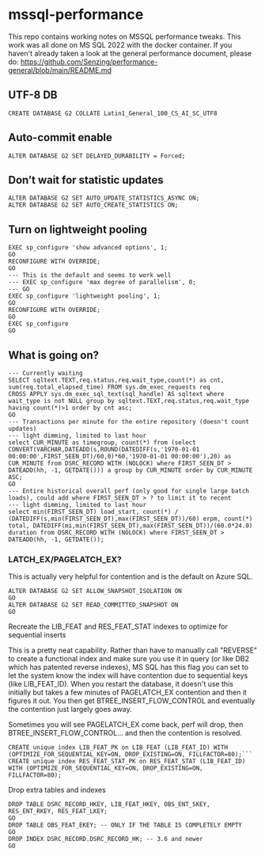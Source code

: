 # mssql-performance
This repo contains working notes on MSSQL performance tweaks.  This work was all done on MS SQL 2022 with the docker container.
If you haven't already taken a look at the general performance document, please do: https://github.com/Senzing/performance-general/blob/main/README.md

## UTF-8 DB
```
CREATE DATABASE G2 COLLATE Latin1_General_100_CS_AI_SC_UTF8
```

## Auto-commit enable
```
ALTER DATABASE G2 SET DELAYED_DURABILITY = Forced;
```

## Don’t wait for statistic updates
```
ALTER DATABASE G2 SET AUTO_UPDATE_STATISTICS_ASYNC ON;
ALTER DATABASE G2 SET AUTO_CREATE_STATISTICS ON;
```

## Turn on lightweight pooling
```
EXEC sp_configure 'show advanced options', 1;  
GO  
RECONFIGURE WITH OVERRIDE;  
GO
--- This is the default and seems to work well
--- EXEC sp_configure 'max degree of parallelism', 0;  
--- GO
EXEC sp_configure 'lightweight pooling', 1;
GO
RECONFIGURE WITH OVERRIDE;  
GO
EXEC sp_configure
GO
```

## What is going on?
```
--- Currently waiting 
SELECT sqltext.TEXT,req.status,req.wait_type,count(*) as cnt, sum(req.total_elapsed_time) FROM sys.dm_exec_requests req CROSS APPLY sys.dm_exec_sql_text(sql_handle) AS sqltext where wait_type is not NULL group by sqltext.TEXT,req.status,req.wait_type having count(*)>1 order by cnt asc;
GO
--- Transactions per minute for the entire repository (doesn't count updates)
--- light dimming, limited to last hour
select CUR_MINUTE as timegroup, count(*) from (select CONVERT(VARCHAR,DATEADD(s,ROUND(DATEDIFF(s,'1970-01-01 00:00:00',FIRST_SEEN_DT)/60,0)*60,'1970-01-01 00:00:00'),20) as CUR_MINUTE from DSRC_RECORD WITH (NOLOCK) where FIRST_SEEN_DT > DATEADD(hh, -1, GETDATE())) a group by CUR_MINUTE order by CUR_MINUTE ASC;
GO
--- Entire historical overall perf (only good for single large batch loads), could add where FIRST_SEEN_DT > ? to limit it to recent
--- light dimming, limited to last hour
select min(FIRST_SEEN_DT) load_start, count(*) / (DATEDIFF(s,min(FIRST_SEEN_DT),max(FIRST_SEEN_DT))/60) erpm, count(*) total, DATEDIFF(mi,min(FIRST_SEEN_DT),max(FIRST_SEEN_DT))/(60.0*24.0) duration from DSRC_RECORD WITH (NOLOCK) where FIRST_SEEN_DT > DATEADD(hh, -1, GETDATE());
```

### LATCH_EX/PAGELATCH_EX?

This is actually very helpful for contention and is the default on Azure SQL.
```
ALTER DATABASE G2 SET ALLOW_SNAPSHOT_ISOLATION ON
GO
ALTER DATABASE G2 SET READ_COMMITTED_SNAPSHOT ON
GO
```

Recreate the LIB_FEAT and RES_FEAT_STAT indexes to optimize for sequential inserts

This is a pretty neat capability.  Rather than have to manually call "REVERSE" to create a functional index and make sure you use it in query (or like DB2 which has patented reverse indexes), MS SQL has this flag you can set to let the system know the index will have contention due to sequential keys (like LIB_FEAT_ID).  When you restart the database, it doesn't use this initially but takes a few minutes of PAGELATCH_EX contention and then it figures it out.  You then get BTREE_INSERT_FLOW_CONTROL and eventually the contention just largely goes away.

Sometimes you will see PAGELATCH_EX come back, perf will drop, then BTREE_INSERT_FLOW_CONTROL... and then the contention is resolved.
```
CREATE unique index LIB_FEAT_PK on LIB_FEAT (LIB_FEAT_ID) WITH (OPTIMIZE_FOR_SEQUENTIAL_KEY=ON, DROP_EXISTING=ON, FILLFACTOR=80);```
CREATE unique index RES_FEAT_STAT_PK on RES_FEAT_STAT (LIB_FEAT_ID) WITH (OPTIMIZE_FOR_SEQUENTIAL_KEY=ON, DROP_EXISTING=ON, FILLFACTOR=80);
```

Drop extra tables and indexes
```
DROP TABLE DSRC_RECORD_HKEY, LIB_FEAT_HKEY, OBS_ENT_SKEY, RES_ENT_RKEY, RES_FEAT_LKEY;
GO
DROP TABLE OBS_FEAT_EKEY; -- ONLY IF THE TABLE IS COMPLETELY EMPTY
GO
DROP INDEX DSRC_RECORD.DSRC_RECORD_HK; -- 3.6 and newer
GO
```

